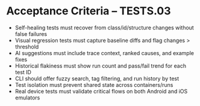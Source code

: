 # Acceptance Criteria – TESTS.03

- Self-healing tests must recover from class/id/structure changes without false failures
- Visual regression tests must capture baseline diffs and flag changes > threshold
- AI suggestions must include trace context, ranked causes, and example fixes
- Historical flakiness must show run count and pass/fail trend for each test ID
- CLI should offer fuzzy search, tag filtering, and run history by test
- Test isolation must prevent shared state across containers/runs
- Real device tests must validate critical flows on both Android and iOS emulators

